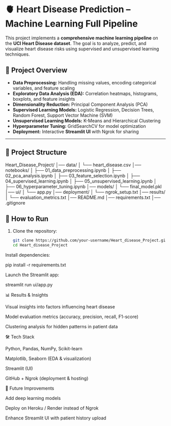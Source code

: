 # 🫀 Heart Disease Prediction – Machine Learning Full Pipeline  

This project implements a **comprehensive machine learning pipeline** on the **UCI Heart Disease dataset**. The goal is to analyze, predict, and visualize heart disease risks using supervised and unsupervised learning techniques.  

## 📌 Project Overview  
- **Data Preprocessing:** Handling missing values, encoding categorical variables, and feature scaling  
- **Exploratory Data Analysis (EDA):** Correlation heatmaps, histograms, boxplots, and feature insights  
- **Dimensionality Reduction:** Principal Component Analysis (PCA)  
- **Supervised Learning Models:** Logistic Regression, Decision Trees, Random Forest, Support Vector Machine (SVM)  
- **Unsupervised Learning Models:** K-Means and Hierarchical Clustering  
- **Hyperparameter Tuning:** GridSearchCV for model optimization  
- **Deployment:** Interactive **Streamlit UI** with Ngrok for sharing  

---

## 📂 Project Structure  
Heart_Disease_Project/
│── data/
│ └── heart_disease.csv
│── notebooks/
│ ├── 01_data_preprocessing.ipynb
│ ├── 02_pca_analysis.ipynb
│ ├── 03_feature_selection.ipynb
│ ├── 04_supervised_learning.ipynb
│ ├── 05_unsupervised_learning.ipynb
│ ├── 06_hyperparameter_tuning.ipynb
│── models/
│ └── final_model.pkl
│── ui/
│ └── app.py
│── deployment/
│ └── ngrok_setup.txt
│── results/
│ └── evaluation_metrics.txt
│── README.md
│── requirements.txt
│── .gitignore

## 🚀 How to Run  
1. Clone the repository:
   ```bash
   git clone https://github.com/your-username/Heart_disease_Project.git
   cd Heart_disease_Project

Install dependencies:

pip install -r requirements.txt


Launch the Streamlit app:

streamlit run ui/app.py


📊 Results & Insights

Visual insights into factors influencing heart disease

Model evaluation metrics (accuracy, precision, recall, F1-score)

Clustering analysis for hidden patterns in patient data

🛠️ Tech Stack

Python, Pandas, NumPy, Scikit-learn

Matplotlib, Seaborn (EDA & visualization)

Streamlit (UI)

GitHub + Ngrok (deployment & hosting)

📌 Future Improvements

Add deep learning models

Deploy on Heroku / Render instead of Ngrok

Enhance Streamlit UI with patient history upload
